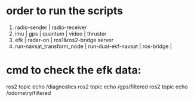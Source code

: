 # order to run the scripts
1. radio-sender | radio-receiver
2. imu          | gps              | quantum | video | thruster
3. efk          | radar-on         | ros1&ros2-bridge server
4. run-navsat_transform_node  | run-dual-ekf-navsat | ros-bridge   | 

# cmd to check the efk data:
ros2 topic echo /diagnostics
ros2 topic echo /gps/filtered
ros2 topic echo /odometry/filtered 